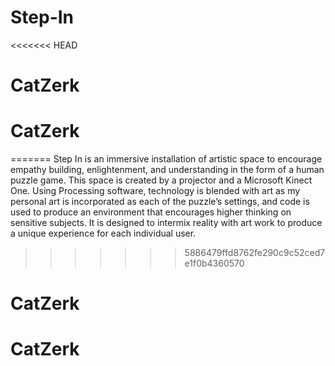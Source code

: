 # Step-In
<<<<<<< HEAD
# CatZerk
# CatZerk
=======
Step In is an immersive installation of artistic space to encourage empathy building, enlightenment, and understanding in the form of a human puzzle game. This space is created by a projector and a Microsoft Kinect One. Using Processing software, technology is blended with art as my personal art is incorporated as each of the puzzle’s settings, and code is used to produce an environment that encourages higher thinking on sensitive subjects. It is designed to intermix reality with art work to produce a unique experience for each individual user. 
>>>>>>> 5886479ffd8762fe290c9c52ced7e1f0b4360570
# CatZerk
# CatZerk

